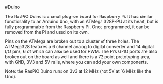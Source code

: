 <!--
---
name: Duino
class: board
type: mcu,io
formfactor: Custom
image: 'raspio-duino.png'
manufacturer: RasPiO
description: Arduino Programming on the Raspberry Pi
url: http://rasp.io/duino/
github: https://github.com/raspitv/raspio_duino
buy: https://ryanteck.uk/add-ons/58-raspio-duino.html
pincount: 26
eeprom: no
power: 3v3
pin:
  '8':
    mode: uart
  '10':
    mode: uart
  '19':
    mode: spi
  '21':
    mode: spi
  '23':
    mode: spi
install:
  'devices':
    - 'spi'
-->
#Duino

The RasPiO Duino is a small plug-on board for Raspberry Pi. It has similar functionality to an Arduino Uno, with an ATMega 328P-PU at its heart, but is fully programmable from the Raspberry Pi. Once programmed, it can be removed from the Pi and used on its own.

Pins on the ATMega are broken out to a cluster of three holes. The ATMega328 features a 6 channel analog to digital converter and 14 digital I/O pins, 6 of which can also be used for PWM. The Pi’s GPIO ports are also broken out on the board as well and there is a 72 point prototyping area, with GND, 3V3 and 5V rails, where you can add your own components.

Note: the RasPiO Duino runs on 3v3 at 12 MHz (not 5V at 16 MHz like the Uno).
